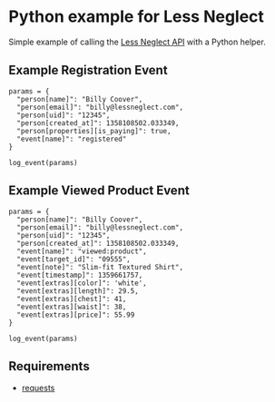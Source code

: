 # Python example for Less Neglect

Simple example of calling the [Less Neglect API](http://beta.lessneglect.com/api/quickstart) with a Python helper.

## Example Registration Event

    params = {
      "person[name]": "Billy Coover",
      "person[email]": "billy@lessneglect.com",
      "person[uid]": "12345",
      "person[created_at]": 1358108502.033349,
      "person[properties][is_paying]": true,
      "event[name]": "registered"
    }

    log_event(params)

## Example Viewed Product Event

    params = {
      "person[name]": "Billy Coover",
      "person[email]": "billy@lessneglect.com",
      "person[uid]": "12345",
      "person[created_at]": 1358108502.033349,
      "event[name]": "viewed:product",
      "event[target_id]": "09555",
      "event[note]": "Slim-fit Textured Shirt",
      "event[timestamp]": 1359661757,
      "event[extras][color]": 'white',
      "event[extras][length]": 29.5,
      "event[extras][chest]": 41,
      "event[extras][waist]": 38,
      "event[extras][price]": 55.99
    }

    log_event(params)

## Requirements

 - [requests](http://docs.python-requests.org/en/latest/)
